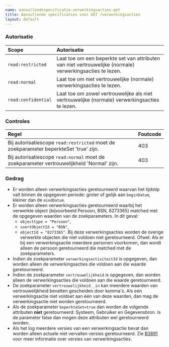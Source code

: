 ```yaml
---
name: aanvullendespecificatie-verwerkingsacties-get
title: Aanvullende specificaties voor GET /verwerkingsacties
layout: default
---
```


### Autorisatie

| Scope | Autorisatie | 
| :---- | :---- |
| `read:restricted` | Laat toe om een beperkte set van attributen van niet vertrouwelijke (normale) verwerkingsacties te lezen.
| `read:normal` | Laat toe om niet vertrouwelijke (normale) verwerkingsacties te lezen.
| `read:confidential` | Laat toe om zowel vertrouwelijke als niet vertrouwelijke (normale) verwerkingsacties te lezen.     

### Controles

| Regel | Foutcode |
| :---- | :---- |
| Bij autorisatiescope `read:restricted` moet de zoekparameter beperkteSet 'true' zijn. | 403 |
| Bij autorisatiescope `read:normal` moet de zoekparameter vertrouwelijkheid 'Normal' zijn. | 403 |


### Gedrag

* Er worden alleen verwerkingsacties geretourneerd waarvan het tijdstip valt binnen de opgegeven periode: groter of gelijk aan `beginDatum`, kleiner dan de `eindDatum`.
* Er worden alleen verwerkingsacties geretourneerd waarbij het verwerkte object (bijvoorbeeld Persoon, BSN, 8273365) matched met de opgegeven waarden van de zoekparameters. In dit geval:
  - `objecttype = "Persoon"`,
  - `soortObjectId = "BSN"`,
  - `objectId = "8273365"`.
Bij deze verwerkingsacties worden de overige verwerkte objecten die niet voldoen niet geretourneerd. Ofwel: Als er bij een verwerkingsactie meerdere personen voorkomen, dan wordt alleen de persoon geretourneerd die matched met de zoekparameters.
* Indien de zoekparameter `verwerkingsactiviteitId` is opgegeven, dan worden alleen de verwerkingsacties die voldoen aan die waarde geretourneerd. 
* Indien de zoekparameter `vertrouwelijkheid` is opgegeven, dan worden alleen de verwerkingsacties die voldoen aan die waarde geretourneerd.
* De zoekparameter `vertrouwelijkheid__in` kan meerdere waarden van vertrouwelijkheid bevatten gescheiden door komma's. Als een verwerkingsactie niet voldoet aan één van deze waarden, dan mag de verwerkingsactie niet worden geretourneerd.
* Als de zoekparameter `beperkteSet=true` dan worden de volgende attributen **niet** geretourneerd: Systeem, Gebruiker en Gegevensbron. Is de parameter false dan mogen deze attributen wel geretourneerd worden.
* Als het log meerdere versies van een verwerkingsactie bevat dan worden alleen actuele niet vervallen versies geretourneerd. Zie [B3891](../achtergronddocumentatie/ontwerp/artefacten/3891.md) voor meer informatie over versies van verwerkingsacties.


